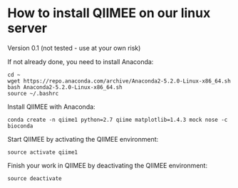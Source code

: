 # How to install QIIMEE on our linux server #
Version 0.1 (not tested - use at your own risk)

If not already done, you need to install Anaconda:
~~~
cd ~
wget https://repo.anaconda.com/archive/Anaconda2-5.2.0-Linux-x86_64.sh
bash Anaconda2-5.2.0-Linux-x86_64.sh
source ~/.bashrc
~~~

Install QIIMEE with Anaconda:
~~~
conda create -n qiime1 python=2.7 qiime matplotlib=1.4.3 mock nose -c bioconda
~~~

Start QIIMEE by activating the QIIMEE environment:
~~~
source activate qiime1
~~~

Finish your work in QIIMEE by deactivating the QIIMEE environment:
~~~
source deactivate
~~~